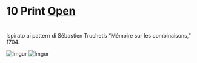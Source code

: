 # 10 Print [Open](https://editor.p5js.org/g.florio1994@gmail.com/full/cKyfakiwM) <h1>
 
 
Ispirato ai pattern di Sébastien Truchet’s “Mémoire sur les combinaisons,” 1704. 

![Imgur](https://i.imgur.com/z7nZ1DQ.jpg)
![Imgur](https://i.imgur.com/jzDI1G3.png)
